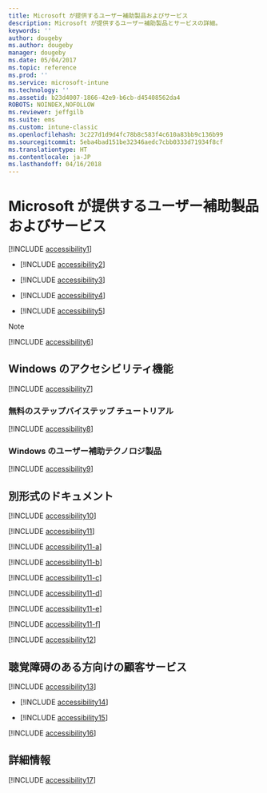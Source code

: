 ```yaml
---
title: Microsoft が提供するユーザー補助製品およびサービス
description: Microsoft が提供するユーザー補助製品とサービスの詳細。
keywords: ''
author: dougeby
ms.author: dougeby
manager: dougeby
ms.date: 05/04/2017
ms.topic: reference
ms.prod: ''
ms.service: microsoft-intune
ms.technology: ''
ms.assetid: b23d4007-1866-42e9-b6cb-d45408562da4
ROBOTS: NOINDEX,NOFOLLOW
ms.reviewer: jeffgilb
ms.suite: ems
ms.custom: intune-classic
ms.openlocfilehash: 3c227d1d9d4fc78b8c583f4c610a83bb9c136b99
ms.sourcegitcommit: 5eba4bad151be32346aedc7cbb0333d71934f8cf
ms.translationtype: HT
ms.contentlocale: ja-JP
ms.lasthandoff: 04/16/2018
---
```

# <a name="accessibility-products-and-services-from-microsoft"></a>Microsoft が提供するユーザー補助製品およびサービス
[!INCLUDE [accessibility1](./includes/accessibility1_md.md)]

- [!INCLUDE [accessibility2](./includes/accessibility2_md.md)]


- [!INCLUDE [accessibility3](./includes/accessibility3_md.md)]


- [!INCLUDE [accessibility4](./includes/accessibility4_md.md)]


- [!INCLUDE [accessibility5](./includes/accessibility5_md.md)]

> [!NOTE]
> [!INCLUDE [accessibility6](./includes/accessibility6_md.md)]

## <a name="accessibility-features-of-windows"></a>Windows のアクセシビリティ機能
[!INCLUDE [accessibility7](./includes/accessibility7_md.md)]

### <a name="free-step-by-step-tutorials"></a>無料のステップバイステップ チュートリアル
[!INCLUDE [accessibility8](./includes/accessibility8_md.md)]

### <a name="assistive-technology-products-for-windows"></a>Windows のユーザー補助テクノロジ製品
[!INCLUDE [accessibility9](./includes/accessibility9_md.md)]

## <a name="documentation-in-alternative-formats"></a>別形式のドキュメント
[!INCLUDE [accessibility10](./includes/accessibility10_md.md)]

[!INCLUDE [accessibility11](./includes/accessibility11_md.md)]

[!INCLUDE [accessibility11-a](./includes/accessibility11-a_md.md)]

[!INCLUDE [accessibility11-b](./includes/accessibility11-b_md.md)]

[!INCLUDE [accessibility11-c](./includes/accessibility11-c_md.md)]

[!INCLUDE [accessibility11-d](./includes/accessibility11-d_md.md)]

[!INCLUDE [accessibility11-e](./includes/accessibility11-e_md.md)]

[!INCLUDE [accessibility11-f](./includes/accessibility11-f_md.md)]

[!INCLUDE [accessibility12](./includes/accessibility12_md.md)]

## <a name="customer-service-for-people-with-hearing-impairments"></a>聴覚障碍のある方向けの顧客サービス
[!INCLUDE [accessibility13](./includes/accessibility13_md.md)]

- [!INCLUDE [accessibility14](./includes/accessibility14_md.md)]


- [!INCLUDE [accessibility15](./includes/accessibility15_md.md)]

[!INCLUDE [accessibility16](./includes/accessibility16_md.md)]

## <a name="for-more-information"></a>詳細情報
[!INCLUDE [accessibility17](./includes/accessibility17_md.md)]

